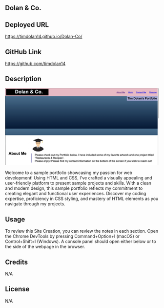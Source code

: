 ## Dolan & Co.

## Deployed URL

https://timdolan14.github.io/Dolan-Co/

## GitHub Link

https://github.com/timdolan14

## Description

![SC](./Photos/SC.png)

Welcome to a sample portfolio showcasing my passion for web development! Using HTML and CSS, I've crafted a visually appealing and user-friendly platform to present sample projects and skills. With a clean and modern design, this sample portfolio reflects my commitment to creating elegant and functional user experiences. Discover my coding expertise, proficiency in CSS styling, and mastery of HTML elements as you navigate through my projects.


## Usage

To review this Site Creation, you can review the notes in each section. Open the Chrome DevTools by pressing Command+Option+I (macOS) or Control+Shift+I (Windows). A console panel should open either below or to the side of the webpage in the browser.

## Credits

N/A

## License

N/A

